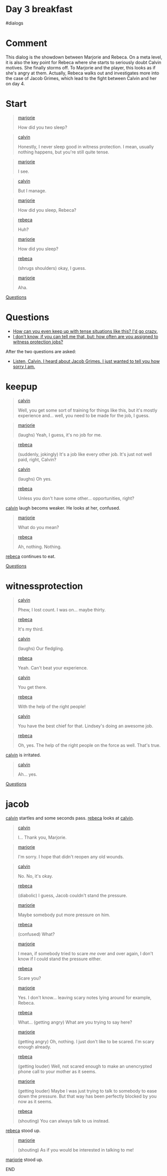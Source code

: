 # Day 3 breakfast

#dialogs 

# Comment

This dialog is the showdown between Marjorie and Rebeca. On a meta level, it is also the key point for Rebeca where she starts to seriously doubt Calvin motives. She finally storms off. To Marjorie and the player, this looks as if she's angry at them. Actually, Rebeca walks out and investigates more into the case of Jacob Grimes, which lead to the fight between Calvin and her on day 4.

# Start

> [marjorie](../characters/marjorie.md)
>
> How did you two sleep?

> [calvin](../characters/calvin.md)
>
> Honestly, I never sleep good in witness protection. I mean, usually nothing happens, but you're still quite tense.

> [marjorie](../characters/marjorie.md)
>
> I see.

> [calvin](../characters/calvin.md) 
>
> But I manage.

> [marjorie](../characters/marjorie.md)
>
> How did you sleep, Rebeca?

> [rebeca](../characters/rebeca.md)
>
> Huh?

> [marjorie](../characters/marjorie.md)
>
> How did you sleep?

> [rebeca](../characters/rebeca.md)
>
> (shrugs shoulders) okay, I guess.

> [marjorie](../characters/marjorie.md)
>
> Aha.

[Questions](#Questions)

# Questions

* [How can you even keep up with tense situations like this? I'd go crazy.](#keepup)
* [I don't know, if you can tell me that, but: how often are you assigned to witness protection jobs?](#witnessprotection)

After the two questions are asked:

* [Listen, Calvin. I heard about Jacob Grimes. I just wanted to tell you how sorry I am.](#jacob)

# keepup

> [calvin](../characters/calvin.md)
>
> Well, you get some sort of training for things like this, but it's mostly experience and... well, you need to be made for the job, I guess.

> [marjorie](../characters/marjorie.md) 
>
> (laughs) Yeah, I guess, it's no job for me.

> [rebeca](../characters/rebeca.md)
>
> (suddenly, jokingly) It's a job like every other job. It's just not well paid, right, Calvin?

> [calvin](../characters/calvin.md)
>
> (laughs) Oh yes.

> [rebeca](../characters/rebeca.md)
>
> Unless you don't have some other... opportunities, right?

[calvin](../characters/calvin.md) laugh becoms weaker. He looks at her, confused.

> [marjorie](../characters/marjorie.md)
>
> What do you mean?

> [rebeca](../characters/rebeca.md)
>
> Ah, nothing. Nothing.

[rebeca](../characters/rebeca.md) continues to eat.

[Questions](#Questions)

# witnessprotection

> [calvin](../characters/calvin.md)
>
> Phew, I lost count. I was on... maybe thirty.

> [rebeca](../characters/rebeca.md)
>
> It's my third.

> [calvin](../characters/calvin.md)
>
> (laughs) Our fledgling.

> [rebeca](../characters/rebeca.md)
>
> Yeah. Can't beat your experience.

> [calvin](../characters/calvin.md)
>
> You get there.

> [rebeca](../characters/rebeca.md)
>
> With the help of the right people!

> [calvin](../characters/calvin.md)
>
> You have the best chief for that. Lindsey's doing an awesome job.

> [rebeca](../characters/rebeca.md)
>
> Oh, yes. The help of the right people on the force as well. That's true.

[calvin](../characters/calvin.md) is irritated.

> [calvin](../characters/calvin.md)
>
> Ah... yes.

[Questions](#Questions)

# jacob

[calvin](../characters/calvin.md) startles and some seconds pass. [rebeca](../characters/rebeca.md) looks at [calvin](../characters/calvin.md). 

> [calvin](../characters/calvin.md)
>
> I... Thank you, Marjorie.

> [marjorie](../characters/marjorie.md)
>
> I'm sorry. I hope that didn't reopen any old wounds.

> [calvin](../characters/calvin.md)
>
> No. No, it's okay.

> [rebeca](../characters/rebeca.md)
>
> (diabolic) I guess, Jacob couldn't stand the pressure.

> [marjorie](../characters/marjorie.md)
>
> Maybe somebody put more pressure on him.

> [rebeca](../characters/rebeca.md)
>
> (confused) What?

> [marjorie](../characters/marjorie.md)
>
> I mean, if somebody tried to scare *me* over and over again, I don't know if I could stand the pressure either.

> [rebeca](../characters/rebeca.md)
>
> Scare you?

> [marjorie](../characters/marjorie.md)
>
> Yes. I don't know... leaving scary notes lying around for example, Rebeca.

> [rebeca](../characters/rebeca.md)
>
> What... (getting angry) What are you trying to say here?

> [marjorie](../characters/marjorie.md)
>
> (getting angry) Oh, nothing. I just don't like to be scared. I'm scary enough already.

> [rebeca](../characters/rebeca.md)
>
> (getting louder) Well, not scared enough to make an unencrypted phone call to your mother as it seems.

> [marjorie](../characters/marjorie.md)
>
> (getting louder) Maybe I was just trying to talk to somebody to ease down the pressure. But that way has been perfectly blocked by you now as it seems.

> [rebeca](../characters/rebeca.md)
>
> (shouting) You can always talk to us instead.

[rebeca](../characters/rebeca.md) stood up.

> [marjorie](../characters/marjorie.md)
>
> (shouting) As if you would be interested in talking to me!

[marjorie](../characters/marjorie.md) stood up.

END